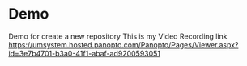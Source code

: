 # Demo
Demo for create a new repository
This is my Video Recording link https://umsystem.hosted.panopto.com/Panopto/Pages/Viewer.aspx?id=3e7b4701-b3a0-41f1-abaf-ad9200593051

